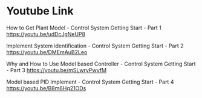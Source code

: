 # Youtube Link
How to Get Plant Model - Control System Getting Start - Part 1
https://youtu.be/udDcJgNeUP8

Implement System identification - Control System Getting Start - Part 2
https://youtu.be/DMEmAuB2Leo

Why and How to Use Model based Controller - Control System Getting Start - Part 3
https://youtu.be/mSLwryPwyfM

Model based PID Implement - Control System Getting Start - Part 4
https://youtu.be/B8m6Hq21ODs

